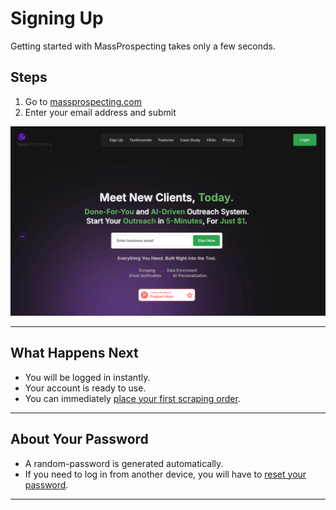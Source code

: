 # Signing Up

Getting started with MassProspecting takes only a few seconds.

## Steps

1. Go to [massprospecting.com](https://massprospecting.com)  
2. Enter your email address and submit  

![Signin Up to MassProspecting](assets/signin-up-01.png)

---

## What Happens Next

- You will be logged in instantly.  
- Your account is ready to use.  
- You can immediately [place your first scraping order](./placing-a-scraping-order.md).  

---

## About Your Password

- A random-password is generated automatically.  
- If you need to log in from another device, you will have to [reset your password](./reset-password.md).  

---
